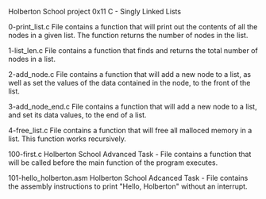 Holberton School project 0x11 C - Singly Linked Lists

0-print_list.c
	File contains a function that will print out the contents of all the nodes in a given list. The function returns the number of nodes in the list.

1-list_len.c
	File contains a function that finds and returns the total number of nodes in a list.

2-add_node.c
	File contains a function that will add a new node to a list, as well as set the values of the data contained in the node, to the front of the list.

3-add_node_end.c
	File contains a function that will add a new node to a list, and set its data values, to the end of a list.

4-free_list.c
	File contains a function that will free all malloced memory in a list. This function works recursively.

100-first.c
	Holberton School Advanced Task - File contains a function that will be called before the main function of the program executes.

101-hello_holberton.asm
	Holberton School Adcanced Task - File contains the assembly instructions to print "Hello, Holberton" without an interrupt.
